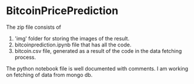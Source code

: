 # BitcoinPricePrediction

The zip file consists of 

1. 'img' folder for storing the images of the result. 
2. bitcoinprediction.ipynb file that has all the code.
3. bitcoin.csv file, generated as a result of the code in the data fetching process.

The python notebook file is well documented with comments. I am working on fetching of data from mongo db.
